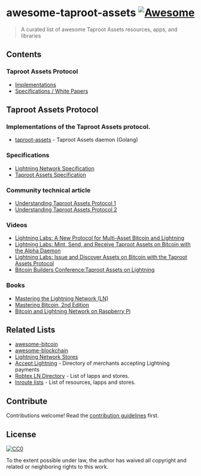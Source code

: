 # awesome-taproot-assets [![Awesome](https://awesome.re/badge.svg)](https://awesome.re)

> A curated list of awesome Taproot Assets  resources, apps, and libraries


## Contents

### Taproot Assets Protocol

- [Implementations](#implementations)
- [Specifications / White Papers](#specifications--white-papers)


## Taproot Assets Protocol

### Implementations of the Taproot Assets protocol.

- [taproot-assets](https://github.com/lightninglabs/taproot-assets) - Taproot Assets daemon (Golang)

### Specifications

- [Lightning Network Specification](https://github.com/lightningnetwork/lightning-rfc)
- [Taproot Assets Specification](https://lists.linuxfoundation.org/pipermail/bitcoin-dev/2022-April/020196.html)


### Community technical article
- [Understanding Taproot Assets Protocol 1](https://medium.com/nayuta-en/understanding-taproot-assets-protocol-e2dfe3fc1e07)
- [Understanding Taproot Assets Protocol 2](https://medium.com/nayuta-en/understanding-taproot-assets-protocol-2-2abd51d37765)

### Videos

- [Lightning Labs: A New Protocol for Multi-Asset Bitcoin and Lightning](https://www.youtube.com/watch?v=-yiTtO_p3Cw&ab_channel=LightningLabs)
- [Lightning Labs: Mint, Send, and Receive Taproot Assets on Bitcoin with the Alpha Daemon](https://www.youtube.com/watch?v=xtklaJHfKIY&ab_channel=LightningLabs)
- [Lightning Labs: Issue and Discover Assets on Bitcoin with the Taproot Assets Protocol](https://www.youtube.com/watch?v=8Qi7VOvKe5o&ab_channel=LightningLabs)
- [Bitcoin Builders Conference:Taproot Assets on Lightning](https://www.youtube.com/watch?v=2h2MabzCN7M&ab_channel=BitcoinBuildersConference)

### Books

- [Mastering the Lightning Network (LN)](https://github.com/lnbook/lnbook)
- [Mastering Bitcoin, 2nd Edition](http://shop.oreilly.com/product/0636920049524.do)
- [Bitcoin and Lightning Network on Raspberry Pi](https://www.apress.com/gp/book/9781484255216)

## Related Lists

- [awesome-bitcoin](https://github.com/igorbarinov/awesome-bitcoin)
- [awesome-blockchain](https://github.com/igorbarinov/awesome-blockchain)
- [Lightning Network Stores](http://lightningnetworkstores.com/)
- [Accept Lightning](https://acceptlightning.com/) - Directory of merchants accepting Lightning payments
- [Robtex LN Directory](https://www.robtex.com/directory/lightning/) - List of lapps and stores.
- [lnroute lists](https://lnroute.com/) - List of resources, lapps and stores.

## Contribute
Contributions welcome! Read the [contribution guidelines](contributing.md) first.

## License

[![CC0](http://mirrors.creativecommons.org/presskit/buttons/88x31/svg/cc-zero.svg)](http://creativecommons.org/publicdomain/zero/1.0)

To the extent possible under law, the author has waived all copyright and
related or neighboring rights to this work.
